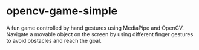 # opencv-game-simple
A fun game controlled by hand gestures using MediaPipe and OpenCV. Navigate a movable object on the screen by using different finger gestures to avoid obstacles and reach the goal.
